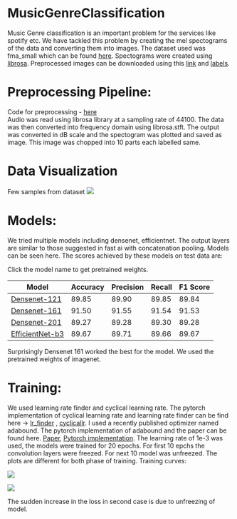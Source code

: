 # MusicGenreClassification

Music Genre classification is an important problem for the services like spotify etc. We have tackled this problem by creating the mel spectograms of the data and converting them into images. The dataset used was fma_small which can be found [here](https://github.com/mdeff/fma). Spectograms were created using [librosa](https://librosa.github.io/librosa/). Preprocessed images can be downloaded using this [link](https://drive.google.com/open?id=1SKW6aNswBzWhG-LylVopaHTgz60mBLnx) and [labels](https://drive.google.com/file/d/1tIxKbROqtlHqk1COuuc9VFd3Iq5zVcvP/view?usp=sharing).

# Preprocessing Pipeline:

Code for preprocessing - [here](https://github.com/sanchit2843/MusicGenreClassification/blob/master/Data/data_preprocessing.py)<br>
Audio was read using librosa library at a sampling rate of 44100. The data was then converted into frequency domain using librosa.stft. The output was converted in dB scale and the spectogram was plotted and saved as image. This image was chopped into 10 parts each labelled same.

# Data Visualization
Few samples from dataset
![](https://github.com/sanchit2843/MusicGenreClassification/blob/master/assets/spectogram.png)

# Models:
We tried multiple models including densenet, efficientnet. The output layers are similar to those suggested in fast ai with concatenation pooling. Models can be seen here. The scores achieved by these models on test data are:

Click the model name to get pretrained weights. 

| Model |Accuracy|Precision|Recall|F1 Score|
|---|---|---|---|---|
|[Densenet-121](https://drive.google.com/file/d/1OH2Tc5FoKHZglc3vAW3O1CbzDFDhnW5u/view?usp=sharing)|89.85|89.90|89.85|89.84|
|[Densenet-161](https://drive.google.com/file/d/1yV10gYOnepfmSj_08g0gHzstovg7X52q/view?usp=sharing)|91.50|91.55|91.54|91.53|
|[Densenet-201](https://drive.google.com/file/d/1--I3Y-GH0xKeNHyGFKZkHE-lGkCcJBX9/view?usp=sharing)|89.27|89.28|89.30|89.28|
|[EfficientNet-b3](https://drive.google.com/file/d/1w_0S6IvG_rNvRbzyKfafdsyiA7CmG4rm/view?usp=sharing)|89.67|89.71|89.66|89.67|

Surprisingly Densenet 161 worked the best for the model. We used the pretrained weights of imagenet.  

# Training:
We used learning rate finder and cyclical learning rate. The pytorch implementation of cyclical learning rate and learning rate finder can be find here ->  [lr_finder](https://github.com/davidtvs/pytorch-lr-finder) , [cyclicallr](https://github.com/nachiket273/One_Cycle_Policy). I used a recently published optimizer named adabound. The pytorch implementation of adabound and the paper can be found here. [Paper](https://arxiv.org/abs/1902.09843), [Pytorch implementation](https://github.com/Luolc/AdaBound).
The learning rate of 1e-3 was used, the models were trained for 20 epochs. For first 10 epchs the convolution layers were freezed. For next 10 model was unfreezed. The plots are different for both phase of training. 
Training curves:

![](https://github.com/sanchit2843/MusicGenreClassification/blob/master/assets/loss_1.png)

![](https://github.com/sanchit2843/MusicGenreClassification/blob/master/assets/loss_2.png)

The sudden increase in the loss in second case is due to unfreezing of model. 
